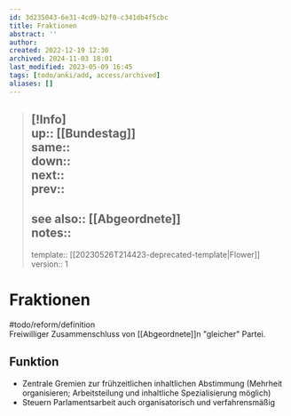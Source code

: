 ```yaml
---
id: 3d235043-6e31-4cd9-b2f0-c341db4f5cbc
title: Fraktionen
abstract: ''
author: 
created: 2022-12-19 12:30
archived: 2024-11-03 18:01
last_modified: 2023-05-09 16:45
tags: [todo/anki/add, access/archived]
aliases: []
---
```


> [!Info]  
> up:: [[Bundestag]]  
> same::  
> down::  
> next::  
> prev::
> ---  
> see also:: [[Abgeordnete]]  
> notes::
> ---
> template:: [[20230526T214423-deprecated-template|Flower]]  
> version:: 1 

# Fraktionen

#todo/reform/definition  
Freiwilliger Zusammenschluss von [[Abgeordnete]]n "gleicher" Partei.

## Funktion

- Zentrale Gremien zur frühzeitlichen inhaltlichen Abstimmung (Mehrheit organisieren; Arbeitsteilung und inhaltliche Spezialisierung möglich)
- Steuern Parlamentsarbeit auch organisatorisch und verfahrensmäßig
